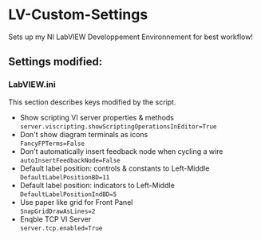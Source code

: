 # LV-Custom-Settings
Sets up my NI LabVIEW Developpement Environnement for best workflow!

## Settings modified:
### LabVIEW.ini
This section describes keys modified by the script.
* Show scripting VI server properties & methods </br>
```server.viscripting.showScriptingOperationsInEditor=True```
* Don't show diagram terminals as icons </br>
```FancyFPTerms=False```
* Don't automatically insert feedback node when cycling a wire </br>
```autoInsertFeedbackNode=False```
* Default label position: controls & constants to Left-Middle </br>
```DefaultLabelPositionBD=11```
* Default label position: indicators to Left-Middle </br>
```DefaultLabelPositionIndBD=5```
* Use paper like grid for Front Panel </br>
```SnapGridDrawAsLines=2```
* Enqble TCP VI Server </br>
```server.tcp.enabled=True```